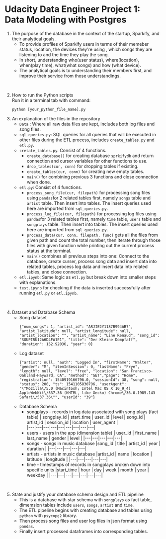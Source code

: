 # Udacity Data Engineer Project 1: Data Modeling with Postgres


  1. The purpose of the database in the context of the startup, Sparkify, and their analytical goals.
      - To provide profiles of Sparkify users in terms of their memeber status, location, the devices they're using , which songs they are listening to and the time they play the song.
      - In short, understanding who(user status), where(location), when(play time), what(what songs) and how (what device).
      - The analytical goals is to understanding their members first, and improve their service from those understandings.
  <br>

  2. How to run the Python scripts <br>
  Run it in a terminal tab with command:
      ```
      python [your_python_file_name].py
      ```
  3. An explanation of the files in the repository
      -  `Data` : Where all raw data files are kept, includes both log files and song files.
      - `sql_queries.py`: SQL queries for all queries that will be executed in other files during the ETL process, includes `create_tables.py` and `etl.py`.
      - `cretate_tables.py`: Consist of 4 functions.
        - `create_database()` for creating database `sprkifydb` and return connection and cursor variables for other functions to use.
        - `drop_tables(cur, conn)` for dropping tables if existing.
        - `create_tables(cur, conn)` for creating new empty tables.
        - `main()` for combining previous 3 functions and close connection when done.
      - `etl.py`: Consist of 4 functions.
        - `process_song_file(cur, filepath)` for processing song files using `pandas`for 2 related tables first, namely `songs` table and `artist` table. Then insert into tables. The insert queries used here are imported from `sql_queries.py`.
        - `process_log_file(cur, filepath)` for processing log files using `pandas`for 3 related tables first, namely `time` table, `users` table and `songplays` table. Then insert into tables. The insert queries used here are imported from `sql_queries.py`.
        - `process_data(cur, conn, filepath, func)` gets all the files from given path and count the total number, then iterate through those files with given function while printing out the current process status at the terminal.
        - `main()` combines all previous steps into one: Connect to the database, create curser, process song data and insert data into related tables, process log data and insert data into related tables, and close connection.
      - `etl.ipynb`: Same logic as `etl.py` but break down into smaller steps with explanations.
      - `test.ipynb` for checking if the data is inserted successfully after running `etl.py` or `etl.ipynb`.
  <br>
  
  4. Dataset and Database Schema
      - Song dataset
        ```
        {"num_songs": 1, "artist_id": "ARJIE2Y1187B994AB7", "artist_latitude": null, "artist_longitude": null, "artist_location": "", "artist_name": "Line Renaud", "song_id": "SOUPIRU12A6D4FA1E1", "title": "Der Kleine Dompfaff", "duration": 152.92036, "year": 0}
        ```
      - Log dataset
        ```
        {"artist": null, "auth": "Logged In", "firstName": "Walter", "gender": "M", "itemInSession": 0, "lastName": "Frye", "length": null, "level": "free", "location": "San Francisco-Oakland-Hayward, CA", "method": "GET","page": "Home", "registration": 1540919166796.0, "sessionId": 38, "song": null, "status": 200, "ts": 1541105830796, "userAgent": "\"Mozilla\/5.0 (Macintosh; Intel Mac OS X 10_9_4) AppleWebKit\/537.36 (KHTML, like Gecko) Chrome\/36.0.1985.143 Safari\/537.36\"", "userId": "39"}
        ```
      - Database Schema
        - songplays - records in log data associated with song plays (fact table)
          | songplay_id | start_time | user_id | level | song_id | artist_id | session_id | location | user_agent |  
          |---|---|---|---|---|---|---|---|---|
        - users - users in the app (dimension table)
          | user_id | first_name | last_name | gender | level |
          |---|---|---|---|---|
        - songs - songs in music database
          |song_id | title | artist_id | year | duration |
          |---|---|---|---|---|
        - artists - artists in music database
          |artist_id | name | location | latitude | longitude |
          |---|---|---|---|---|
        - time - timestamps of records in songplays broken down into specific units
          |start_time | hour | day | week | month | year | weekday |
          |---|---|---|---|---|---|---|
  <br>

  5. State and justify your database schema design and ETL pipeline
      - This is a database with star schema with `songplays` as fact table, dimemsion tables include `users`, `songs`, `artist` and `time`.
      - The ETL pipeline begins with creating database and tables using `python` with `psycopg2` library.
      - Then process song files and user log files in json format using `pandas`.
      - Finally insert processed dataframes into corresponding tables.

  <br>

